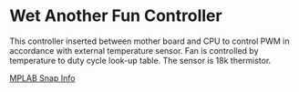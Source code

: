 # Wet Another Fun Controller

This controller inserted between mother board and CPU to control PWM in accordance with external temperature sensor. Fan is controlled by temperature to duty cycle look-up table. The sensor is 18k thermistor.

[MPLAB Snap Info](https://www.avrfreaks.net/forum/mplab-snap?page=all)

